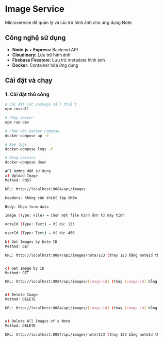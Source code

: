 # Image Service

Microservice để quản lý và lưu trữ hình ảnh cho ứng dụng Note.

## Công nghệ sử dụng

- **Node.js + Express:** Backend API
- **Cloudinary:** Lưu trữ hình ảnh
- **Firebase Firestore:** Lưu trữ metadata hình ảnh
- **Docker:** Container hóa ứng dụng

## Cài đặt và chạy

### 1. Cài đặt thủ công

```bash
# Cài đặt các package cần thiết
npm install

# Chạy server
npm run dev

# Chạy với Docker Compose
docker-compose up -d

# Xem logs
docker-compose logs -f

# Dừng service
docker-compose down

API Hướng dẫn sử dụng
a) Upload Image
Method: POST

URL: http://localhost:8084/api/images

Headers: Không cần thiết lập thêm

Body: Chọn form-data

image (Type: File) → Chọn một file hình ảnh từ máy tính

noteId (Type: Text) → Ví dụ: 123

userId (Type: Text) → Ví dụ: 456

b) Get Images by Note ID
Method: GET

URL: http://localhost:8084/api/images/note/123 (thay 123 bằng noteId thực tế)


c) Get Image by ID
Method: GET

URL: http://localhost:8084/api/images/[image-id] (thay [image-id] bằng ID của hình ảnh đã upload)


d) Delete Image
Method: DELETE

URL: http://localhost:8084/api/images/[image-id] (thay [image-id] bằng ID của hình ảnh đã upload)


e) Delete All Images of a Note
Method: DELETE

URL: http://localhost:8084/api/images/note/123 (thay 123 bằng noteId thực tế)


